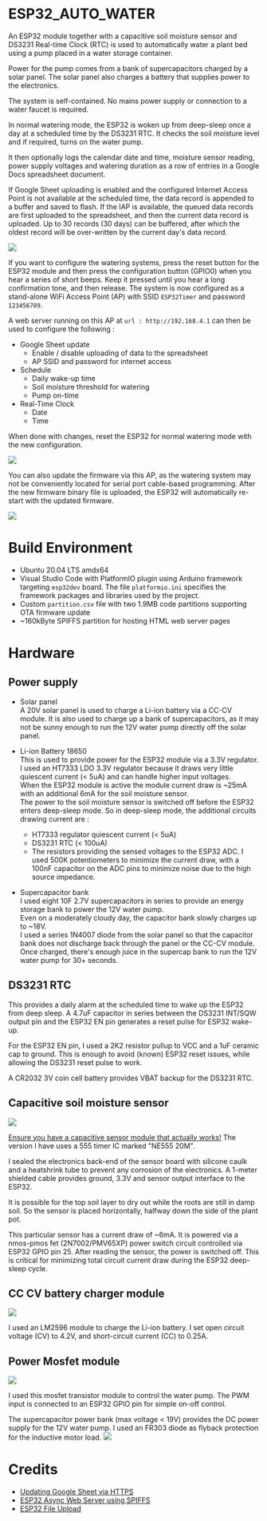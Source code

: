 # ESP32_AUTO_WATER

An ESP32 module together with a capacitive soil moisture sensor and DS3231 Real-time Clock (RTC) is used to automatically water a plant bed using a pump placed in a water storage container. 

Power for the pump comes from a bank of supercapacitors charged by a solar panel. The solar panel also charges a battery that supplies power to the electronics.

The system is self-contained. No mains power supply or connection to a water faucet is required.

In normal watering mode, the ESP32 is woken up from deep-sleep once a day at a scheduled time by the DS3231 RTC. It checks the soil moisture level and if required, turns on the water pump. 

It then optionally logs the calendar date and time, moisture sensor reading, power supply voltages and watering duration as a row of entries in a Google Docs spreadsheet document. 

If Google Sheet uploading is enabled and the configured Internet Access Point is not available at the scheduled time, the data record is appended to a buffer and saved to flash. If the IAP is available, the queued data records are first uploaded to the spreadsheet, and then the current data record is uploaded. Up to 30 records (30 days) can be buffered, after which the oldest record will be over-written by the current day's data record.

<img src="docs/autowater_gs_update.png" />

If you want to configure the watering systems, press the reset button for the ESP32 module and then press the configuration button (GPIO0) when you hear a series of short beeps. Keep it pressed until you hear a long confirmation tone, and then release. The system is now configured as a stand-alone WiFi Access Point (AP) with SSID `ESP32Timer` and password `123456789`.

A web server running on this AP at `url : http://192.168.4.1` can then be used to configure the following :
* Google Sheet update
  * Enable / disable uploading of data to the spreadsheet
  * AP SSID and password for internet access
* Schedule
  * Daily wake-up time
  * Soil moisture threshold for watering
  * Pump on-time
* Real-Time Clock
  * Date
  * Time

When done with changes, reset the ESP32 for normal watering mode with the new configuration.

<img src="docs/ap_config_homepage.png" />

You can also update the firmware via this AP, as the watering system may not be conveniently located for serial port cable-based programming. After the new firmware binary file is uploaded, the ESP32 will automatically re-start with the updated firmware.

<img src="docs/ap_firmware_update.png" />

# Build Environment
* Ubuntu 20.04 LTS amdx64
* Visual Studio Code with PlatformIO plugin using Arduino framework targeting `esp32dev` board. The file `platformio.ini` specifies the framework packages and libraries used by the project.
* Custom `partition.csv` file with two 1.9MB code partitions supporting OTA firmware update
* ~160kByte SPIFFS partition for hosting HTML web server pages

# Hardware 
## Power supply

* Solar panel<br>
A 20V solar panel is used to charge a Li-ion battery via a CC-CV module. It is also used to charge up a bank of supercapacitors, as it may not be sunny enough to run the 12V water pump directly off the solar panel.

* Li-ion Battery 18650<br>
This is used to provide power for the ESP32 module via a 3.3V regulator.<br>
I used an HT7333 LDO 3.3V regulator because it draws very little quiescent current (< 5uA) and can handle higher input voltages. <br>
When the ESP32 module is active the module current draw is ~25mA with an additional 6mA for the soil moisture sensor.<br>
The power to the soil moisture sensor is switched off before the ESP32 enters deep-sleep  mode. So in deep-sleep mode, the additional circuits drawing current are :
    * HT7333 regulator quiescent current (< 5uA)
    * DS3231 RTC (< 100uA)
    * The resistors providing the sensed voltages to the ESP32 ADC. I used 500K potentiometers to minimize the current draw, with a 100nF capacitor on the ADC pins to minimize noise due to the high source impedance.

* Supercapacitor bank<br>
I used eight 10F 2.7V supercapacitors in series to provide an energy storage bank to power the 12V water pump.<br>
Even on a moderately cloudy day, the capacitor bank slowly charges up to ~18V.<br>
I used a series 1N4007 diode from the solar panel so that the capacitor bank does not discharge back through the panel or the CC-CV module. Once charged, there's enough juice in the supercap bank to run the 12V water pump for 30+ seconds.

## DS3231 RTC 
This provides a daily alarm at the scheduled time to wake up the ESP32 from deep sleep. A 4.7uF capacitor in series between the DS3231 INT/SQW output pin and the ESP32 EN pin generates a reset pulse for ESP32 wake-up.

For the ESP32 EN pin, I used a 2K2 resistor pullup to VCC and a 1uF ceramic cap to ground. This is enough to avoid (known) ESP32 reset issues, while allowing the DS3231 reset pulse to work.

A CR2032 3V coin cell battery provides VBAT backup for the DS3231 RTC. 

## Capacitive soil moisture sensor
<img src="docs/capacitive_sensor.png" />

[Ensure you have a capacitive sensor module that actually works!](https://www.youtube.com/watch?v=IGP38bz-K48) The version I have uses a 555 timer IC marked "NE555 20M". 

I sealed the electronics back-end of the sensor board with silicone caulk and a heatshrink tube to prevent any corrosion of the electronics. A 1-meter shielded cable provides ground, 3.3V and sensor output interface to the ESP32.

It is possible for the top soil layer to dry out while the roots are still in damp soil. So the sensor is placed horizontally, halfway down the side of the plant pot. 

This particular sensor has a current draw of ~6mA.  It is powered via a nmos-pmos fet (2N7002/PMV65XP) power switch circuit  controlled via ESP32 GPIO pin 25. After reading the sensor, the power is switched off. This is critical for minimizing total circuit current draw during the ESP32 deep-sleep cycle.

## CC CV battery charger module

<img src="docs/cc_cv_module.png" />

I used an LM2596 module to charge the Li-ion battery. I set open circuit voltage (CV) to 4.2V, and short-circuit current (CC) to 0.25A.

## Power Mosfet module

<img src="docs/mosfet_control_module.png" />

I used this mosfet transistor module to control the water pump. The PWM input is connected to an ESP32 GPIO pin for simple on-off control. 

The supercapacitor power bank (max voltage < 19V) provides the DC power supply for the 12V water pump. I used an FR303 diode as flyback protection for the inductive motor load.
<img src="docs/LR7843-MOSFET-Control-Module-Schematic.jpg" />


# Credits
* [Updating Google Sheet via HTTPS](https://stackoverflow.com/questions/69685813/problem-esp32-send-data-to-google-sheet-through-google-app-script)
* [ESP32 Async Web Server using SPIFFS]( https://randomnerdtutorials.com/esp32-web-server-spiffs-spi-flash-file-system/)
* [ESP32 File Upload](https://github.com/smford/esp32-asyncwebserver-fileupload-example)